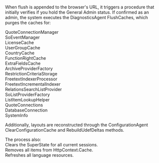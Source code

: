 When flush is appended to the browser's URL, it triggers a procedure that initially verifies if you hold the General Admin status.
If confirmed as an admin, the system executes the DiagnosticsAgent FlushCaches, which purges the caches for:  

QuoteConnectionManager  
SoEventManager  
LicenseCache  
UserGroupCache  
CountryCache  
FunctionRightCache  
ExtraFieldsCache  
ArchiveProviderFactory  
RestrictionCriteriaStorage  
FreetextIndexerProcessor  
FreetextIncrementalIndexer  
RelationsSearchListProvider  
SoListProviderFactory  
ListItemLookupHelper  
QuoteConnections  
DatabaseConnection  
SystemInfo  

Additionally, layouts are reconstructed through the ConfigurationAgent ClearConfigurationCache and RebuildUdefDeltas methods. 

The process also:  
Clears the SuperState for all current sessions.  
Removes all items from HttpContext.Cache.  
Refreshes all language resources.  